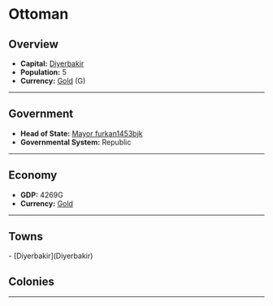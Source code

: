 # <!--NAME-->Ottoman<!--NAME-->

## Overview

- **Capital:** <!--CAPITAL_LINK-->[Diyerbakir](town_Diyerbakir)<!--CAPITAL_LINK-->
- **Population:** <!--POPULATION-->5<!--POPULATION-->
- **Currency:** <!--CURRENCY_LINK-->[Gold](currency_Gold)<!--CURRENCY_LINK--> (<!--CURRENCY_ABV-->G<!--CURRENCY_ABV-->)

---

## Government

- **Head of State:** <!--LEADER_TITLE_LINK-->[Mayor furkan1453bjk](user_furkan1453bjk)<!--LEADER_TITLE_LINK-->
- **Governmental System:** <!--GOVERNMENT-->Republic<!--GOVERNMENT-->

---

## Economy

- **GDP:** <!--GDP-->4269G<!--GDP-->
- **Currency:** <!--CURRENCY_LINK-->[Gold](currency_Gold)<!--CURRENCY_LINK-->

---

## Towns

<!--TOWNS-->- [Diyerbakir](Diyerbakir)<!--TOWNS-->

## Colonies

<!--COLONIES--><!--COLONIES-->

---
